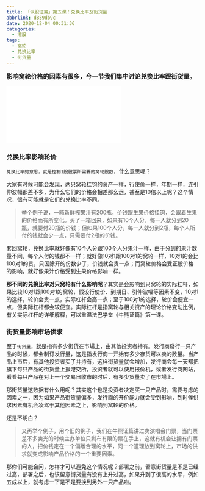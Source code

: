 ```yaml
---
title: 「认股证篇」第五课：兑换比率及街货量
abbrlink: d859db9c
date: 2020-12-04 00:31:36
categories:
  - 港股
tags:
  - 窝轮
  - 兑换比率
  - 街货量
---
```


<b><font size=3>影响窝轮价格的因素有很多，今一节我们集中讨论兑换比率跟街货量。</font></b>


<div class="bilibili">
    <iframe src="//player.bilibili.com/player.html?aid=627762880&bvid=BV11t4y1e7ny&cid=258321542&page=1" scrolling="no" border="0" frameborder="no" framespacing="0" allowfullscreen="true"> </iframe>
</div>

### 兑换比率影响轮价

`兑换比率的意思，就是控制1股股票所需要的窝轮股数`，什么意思呢？

大家有时候可能会发现，两只窝轮挂钩的资产一样，行使价一样，年期一样，连引伸波幅都差不多，为什么它们的价格会相差那么远，甚至是10倍以上呢？这个情况，很有可能就是它们的兑换比率不同。

> 举个例子说，一箱新鲜榨果汁有200瓶，价钱跟生果价格挂钩，会跟着生果的价格而有所变化。买了一箱回来，如果有10个人分，每一人就分到20瓶，就要付20瓶的价钱；但如果100个人分，每一人就分到2瓶，每个人所付的钱就会少一点，只需要付2瓶的价钱。

套回窝轮，兑换比率就好像有10个人分跟100个人分果汁一样，由于分到的果汁数量不同，每个人付的钱都不一样；就好像10对1跟100对1的窝轮一样，10对1的会比100对1的贵，只因除开的份数少了，价钱就会贵一点；而窝轮价格会受正股价格的影响，就好像果汁价格受到生果价格影响一样。

**那不同的兑换比率对只窝轮有什么影响呢**？其实是会影响到只窝轮的实际杠杆，如果比较10对1跟100对1的窝轮，假设行使价、到期日、引伸波幅等因素不变，10对1的选择，轮价会贵一点，实际杠杆会高一点；至于100对1的选择，轮价会便宜一点，但实际杠杆都会较便宜。实际杠杆是指窝轮与相关资产的理论价格变动比例，有关实际杠杆的详细解释，可以重温法巴学堂《牛熊证篇》第一课。

### 街货量影响市场供求

至于`街货量`，就是指有多少街货在市場上，由其他投资者持有。发行商發行一只产品的时候，都会制订发行量，这是指发行商一开始有多少存货可以卖的数量。当产品上市后，有其他投资者买了并持有，这样街货量就会增加，发行商会每一天都把旗下每只产品的街货量上报港交所，投资者就可以使用报价机，或者发行商网站，看看每只产品在对上一个交易日收市的时后，有多少货量卖了在市場上。

那街货量这数据有什么用呢？其实这个也是投资者决定买一只产品时，需要考虑的因素之一，因为如果产品街货量偏多，发行商的开价能力就会受到影响，到时候供求因素有机会凌驾于其他因素之上，影响到窝轮的价格。

还是不明白？

> 又再举个例子，用个旧的例子，我们在牛熊证篇讲过卖演唱会门票，当门票差不多卖光的时候主办单位只剩布有限的票在手上，这就有机会让拥有门票的人，把价钱定在一个偏離合理的水平，同一个道理放到窝轮上，市场的供求就变成影响产品价格的一个重要因素。

那你们可能会问，怎样才可以避免这个情况呢？部署之前，留意街货量是不是已经过高，部署之后，也该留意街货量有没有上升过高，如果升到了很高的水平，例如五成以上，就考虑一下是不是要换到另外一只产品啦。